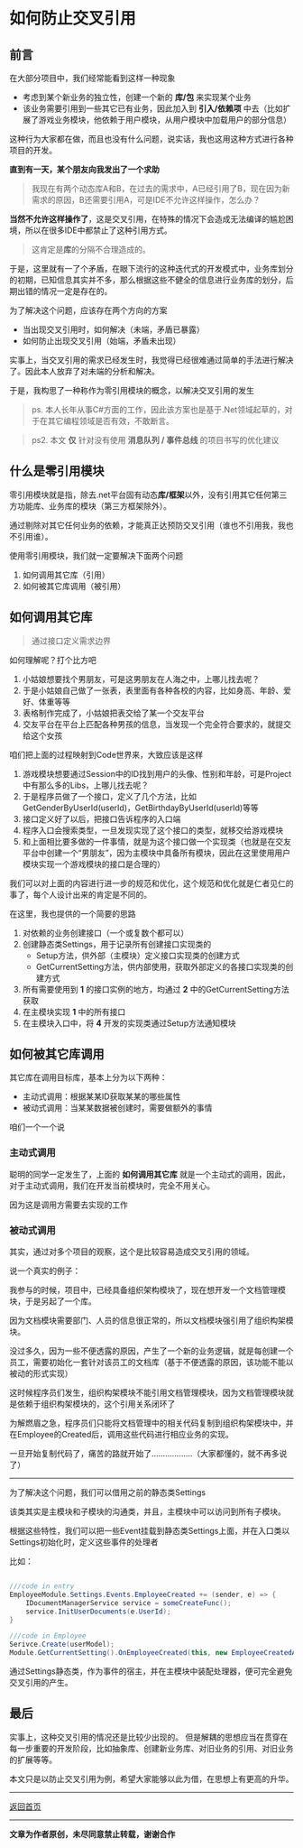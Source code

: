 # 如何防止交叉引用

## 前言

在大部分项目中，我们经常能看到这样一种现象
* 考虑到某个新业务的独立性，创建一个新的 **库/包** 来实现某个业务
* 该业务需要引用到一些其它已有业务，因此加入到 **引入/依赖项** 中去（比如扩展了游戏业务模块，他依赖于用户模块，从用户模块中加载用户的部分信息）

这种行为大家都在做，而且也没有什么问题，说实话，我也这用这种方式进行各种项目的开发。

**直到有一天，某个朋友向我发出了一个求助**

> 我现在有两个动态库A和B，在过去的需求中，A已经引用了B，现在因为新需求的原因，B还需要引用A，可是IDE不允许这样操作，怎么办？

**当然不允许这样操作了**，这是交叉引用，在特殊的情况下会造成无法编译的尴尬困境，所以在很多IDE中都禁止了这种引用方式。

> 这肯定是**库**的分隔不合理造成的。

于是，这里就有一了个矛盾，在眼下流行的这种迭代式的开发模式中，业务库划分的初期，已知信息其实并不多，那么根据这些不健全的信息进行业务库的划分，后期出错的情况一定是存在的。

为了解决这个问题，应该存在两个方向的方案
* 当出现交叉引用时，如何解决（未端，矛盾已暴露）
* 如何防止出现交叉引用（始端，矛盾未出现）

实事上，当交叉引用的需求已经发生时，我觉得已经很难通过简单的手法进行解决了。因此本人放弃了对未端的分析和解决。

于是，我构思了一种称作为零引用模块的概念，以解决交叉引用的发生

> ps. 本人长年从事C#方面的工作，因此该方案也是基于.Net领域起草的，对于在其它编程领域是否有效，不敢断言。

> ps2. 本文 **仅** 针对没有使用 **消息队列 / 事件总线** 的项目书写的优化建议

## 什么是零引用模块

零引用模块就是指，除去.net平台固有动态**库/框架**以外，没有引用其它任何第三方功能库、业务库的模块（第三方框架除外）。

通过剔除对其它任何业务的依赖，才能真正达预防交叉引用（谁也不引用我，我也不引用谁）。

使用零引用模块，我们就一定要解决下面两个问题
1. 如何调用其它库（引用）
2. 如何被其它库调用（被引用）

## 如何调用其它库

> 通过接口定义需求边界

如何理解呢？打个比方吧

1. 小姑娘想要找个男朋友，可是这男朋友在人海之中，上哪儿找去呢？
2. 于是小姑娘自己做了一张表，表里面有各种各校的内容，比如身高、年龄、爱好、体重等等
3. 表格制作完成了，小姑娘把表交给了某一个交友平台
4. 交友平台在平台上匹配各种男孩的信息，当发现一个完全符合要求的，就提交给这个女孩

咱们把上面的过程映射到Code世界来，大致应该是这样

1. 游戏模块想要通过Session中的ID找到用户的头像、性别和年龄，可是Project中有那么多的Libs，上哪儿找去呢？
2. 于是程序员做了一个接口，定义了几个方法，比如GetGenderByUserId(userId)，GetBirthdayByUserId(userId)等等
3. 接口定义好了以后，把接口告诉程序的入口端
4. 程序入口会搜索类型，一旦发现实现了这个接口的类型，就移交给游戏模块
5. 和上面相比要多做的一件事情，就是为这个接口做一个实现类（也就是在交友平台中创建一个“男朋友”，因为主模块中具备所有模块，因此在这里使用用户模块实现一个游戏模块的接口是合理的）

我们可以对上面的内容进行进一步的规范和优化，这个规范和优化就是仁者见仁的事了，每个人设计出来的肯定是不同的。

在这里，我也提供的一个简要的思路

1. 对依赖的业务创建接口（一个或复数个都可以）
2. 创建静态类Settings，用于记录所有创建接口实现类的
    * Setup方法，供外部（主模块）定义接口实现类的创建方式
    * GetCurrentSetting方法，供内部使用，获取外部定义的各接口实现类的创建方式
3. 所有需要使用到 **1** 的接口实例的地方，均通过 **2** 中的GetCurrentSetting方法获取
4. 在主模块实现 **1** 中的所有接口
5. 在主模块入口中，将 **4** 开发的实现类通过Setup方法通知模块

## 如何被其它库调用

其它库在调用目标库，基本上分为以下两种：
* 主动式调用：根据某某ID获取某某的哪些属性
* 被动式调用：当某某数据被创建时，需要做额外的事情

咱们一个一个说

### 主动式调用

聪明的同学一定发生了，上面的 **如何调用其它库** 就是一个主动式的调用，因此，对于主动式调用，我们在开发当前模块时，完全不用关心。

因为这是调用方需要去实现的工作

### 被动式调用

其实，通过对多个项目的观察，这个是比较容易造成交叉引用的领域。

说一个真实的例子：

我参与的时候，项目中，已经具备组织架构模块了，现在想开发一个文档管理模块，于是另起了一个库。

因为文档模块需要部门、人员的信息很正常的，所以文档模块强引用了组织构架模块。

没过多久，因为一些不便透露的原因，产生了一个新的业务逻辑，就是每创建一个员工，需要初始化一套针对该员工的文档库（基于不便透露的原因，该功能不能以被动的形式实现）

这时候程序员们发生，组织构架模块不能引用文档管理模块，因为文档管理模块就是依赖于组织构架模块的，这个引用关系闭环了

为解燃眉之急，程序员们只能将文档管理中的相关代码复制到组织构架模块中，并在Employee的Created后，调用这些代码进行相应业务的实现。

一旦开始复制代码了，痛苦的路就开始了………………（大家都懂的，就不再多说了）

---

为了解决这个问题，我们可以借用之前的静态类Settings

该类其实是主模块和子模块的沟通类，并且，主模块中可以访问到所有子模块。

根据这些特性，我们可以把一些Event挂载到静态类Settings上面，并在入口类以Settings初始化时，定义这些事件的处理者

比如：

```csharp

///code in entry
EmployeeModule.Settings.Events.EmployeeCreated += (sender, e) => {
    IDocumentManagerService service = someCreateFunc();
    service.InitUserDocuments(e.UserId);
}

///code in Employee
Serivce.Create(userModel);
Module.GetCurrentSetting().OnEmployeeCreated(this, new EmployeeCreatedArgs(userModel));
```

通过Settings静态类，作为事件的宿主，并在主模块中装配处理器，便可完全避免交叉引用的产生。

## 最后

实事上，这种交叉引用的情况还是比较少出现的。
但是解耦的思想应当在贯穿在每一步重要的开发阶段，比如抽象库、创建新业务库、对旧业务的引用、对旧业务的扩展等等。

本文只是以防止交叉引用为例，希望大家能够以此为借，在思想上有更高的升华。

---

[返回首页](index.html)

---

**文章为作者原创，未尽同意禁止转载，谢谢合作**